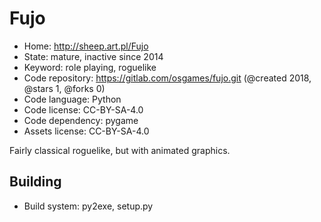# Fujo

- Home: http://sheep.art.pl/Fujo
- State: mature, inactive since 2014
- Keyword: role playing, roguelike
- Code repository: https://gitlab.com/osgames/fujo.git (@created 2018, @stars 1, @forks 0)
- Code language: Python
- Code license: CC-BY-SA-4.0
- Code dependency: pygame
- Assets license: CC-BY-SA-4.0

Fairly classical roguelike, but with animated graphics.

## Building

- Build system: py2exe, setup.py
